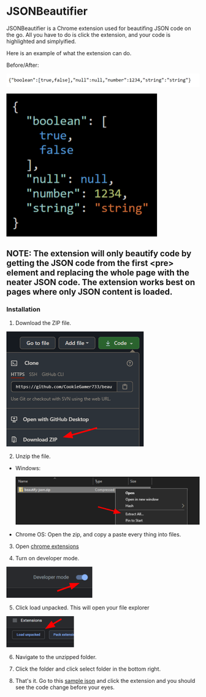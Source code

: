 # JSONBeautifier

JSONBeautifier is a Chrome extension used for beautifing JSON code on the go. All you have to do is click the extension, and your code is highlighted and simplyified.

Here is an example of what the extension can do.

Before/After:

![download-zip](./images/before.png)

![download-zip](./images/after.png)

## NOTE: The extension will only beautify code by getting the JSON code from the first &lt;pre&gt; element and replacing the whole page with the neater JSON code. The extension works best on pages where only JSON content is loaded.

### Installation

1. Download the ZIP file.

![download-zip](./installation-instructions/download-zip.png)

2. Unzip the file.

 - Windows:

   ![download-zip](./installation-instructions/unzip-file-windows.png)
 - Chrome OS:
   Open the zip, and copy a paste every thing into files.

3. Open [chrome extensions](chrome://extensions)

4. Turn on developer mode.

![download-zip](./installation-instructions/turn-on-developer-mode.png)

5. Click load unpacked. This will open your file explorer

![download-zip](./installation-instructions/load-unpacked.png)

6. Navigate to the unzipped folder.

7. Click the folder and click select folder in the bottom right.

8. That's it. Go to this [sample json](https://cookiegamer733.repl.co/sample-json) and click the extension and you should see the code change before your eyes.
